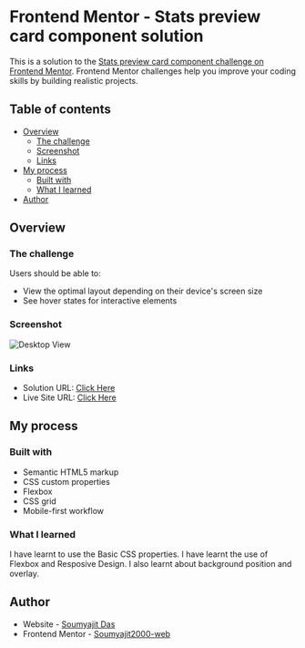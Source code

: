 # Frontend Mentor - Stats preview card component solution

This is a solution to the [Stats preview card component challenge on Frontend Mentor](https://www.frontendmentor.io/challenges/stats-preview-card-component-8JqbgoU62). Frontend Mentor challenges help you improve your coding skills by building realistic projects. 

## Table of contents

- [Overview](#overview)
  - [The challenge](#the-challenge)
  - [Screenshot](#screenshot)
  - [Links](#links)
- [My process](#my-process)
  - [Built with](#built-with)
  - [What I learned](#what-i-learned)
- [Author](#author)

## Overview

### The challenge

Users should be able to:

- View the optimal layout depending on their device's screen size
- See hover states for interactive elements

### Screenshot

![Desktop View]()

### Links

- Solution URL: [Click Here]()
- Live Site URL: [Click Here](https://soumyajit2000-web.github.io/frontendmentorchallenges/stats-preview-card-component-main/index.html)

## My process

### Built with

- Semantic HTML5 markup
- CSS custom properties
- Flexbox
- CSS grid
- Mobile-first workflow

### What I learned

I have learnt to use the Basic CSS properties. I have learnt the use of Flexbox and Resposive Design. I also learnt about background position and overlay.

## Author

- Website - [Soumyajit Das]()
- Frontend Mentor - [Soumyajit2000-web](https://www.frontendmentor.io/profile/Soumyajit2000-web)
